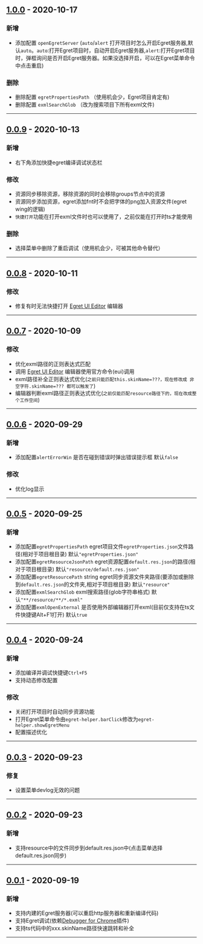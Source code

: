 ## [1.0.0] - 2020-10-17

### 新增
- 添加配置 `openEgretServer` (`auto`/`alert` 打开项目时怎么开启Egret服务器,默认`auto`。`auto`:打开Egret项目时，自动开启Egret服务器,`alert`:打开Egret项目时，弹框询问是否开启Egret服务器。如果没选择开启，可以在Egret菜单命令中点击重启)

### 删除
- 删除配置 `egretPropertiesPath` （使用机会少，Egret项目肯定有)
- 删除配置 `exmlSearchGlob` （改为搜索项目下所有exml文件)

[1.0.0]: https://github.com/zt5/egret-helper/releases/tag/v1.0.0
-----------------------------------------------------------------------------------------------------------
## [0.0.9] - 2020-10-13

### 新增
- 右下角添加快捷egret编译调试状态栏

### 修改
- 资源同步移除资源，移除资源的同时会移除groups节点中的资源
- 资源同步添加资源，egret添加fnt时不会把字体的png加入资源文件(egret wing的逻辑)
- `快捷打开`功能在打开exml文件时也可以使用了，之前仅能在打开时ts才能使用

### 删除
- 选择菜单中删除了重启调试（使用机会少，可被其他命令替代）

[0.0.9]: https://github.com/zt5/egret-helper/releases/tag/v0.0.9
-----------------------------------------------------------------------------------------------------------
## [0.0.8] - 2020-10-11

### 修改
- 修复有时无法快捷打开 [Egret UI Editor](https://docs.egret.com/uieditor) 编辑器

[0.0.8]: https://github.com/zt5/egret-helper/releases/tag/v0.0.8
-----------------------------------------------------------------------------------------------------------
## [0.0.7] - 2020-10-09

### 修改
- 优化exml路径的正则表达式匹配
- 调用 [Egret UI Editor](https://docs.egret.com/uieditor) 编辑器使用官方命令(eui)调用
- exml路径补全正则表达式优化(`之前只能匹配this.skinName=???，现在修改成 非空字符.skinName=??? 都可以触发了`)
- 编辑器判断exml路径正则表达式优化(`之前仅能匹配resource路径下的，现在改成整个工作空间`)

[0.0.7]: https://github.com/zt5/egret-helper/releases/tag/v0.0.7
-----------------------------------------------------------------------------------------------------------
## [0.0.6] - 2020-09-29
### 新增
- 添加配置`alertErrorWin` 是否在碰到错误时弹出错误提示框 默认`false`

### 修改
- 优化log显示

[0.0.6]: https://github.com/zt5/egret-helper/releases/tag/v0.0.6
-----------------------------------------------------------------------------------------------------------
## [0.0.5] - 2020-09-25
### 新增
- 添加配置`egretPropertiesPath` egret项目文件`egretProperties.json`文件路径(相对于项目根目录) 默认`"egretProperties.json"`
- 添加配置`egretResourceJsonPath` egret资源配置`default.res.json`的路径(相对于项目根目录) 默认`"resource/default.res.json"`
- 添加配置`egretResourcePath` string egret同步资源文件夹路径(要添加或删除到`default.res.json`的文件夹,相对于项目根目录) 默认`"resource"`
- 添加配置`exmlSearchGlob` exml搜索路径(glob字符串格式) 默认`"**/resource/**/*.exml"`
- 添加配置`exmlOpenExternal` 是否使用外部编辑器打开exml(目前仅支持在ts文件快捷键Alt+F1打开) 默认`true`

[0.0.5]: https://github.com/zt5/egret-helper/releases/tag/v0.0.5
-----------------------------------------------------------------------------------------------------------
## [0.0.4] - 2020-09-24
### 新增
- 添加编译并调试快捷键`Ctrl+F5`
- 支持动态修改配置

### 修改
- 关闭打开项目时自动同步资源功能
- 打开Egret菜单命令由`egret-helper.barClick`修改为`egret-helper.showEgretMenu`
- 配置描述优化

[0.0.4]: https://github.com/zt5/egret-helper/releases/tag/v0.0.4
-----------------------------------------------------------------------------------------------------------
## [0.0.3] - 2020-09-23
### 修复
- 设置菜单devlog无效的问题

[0.0.3]: https://github.com/zt5/egret-helper/releases/tag/v0.0.3
-----------------------------------------------------------------------------------------------------------
## [0.0.2] - 2020-09-23
### 新增
- 支持resource中的文件同步到default.res.json中(点击菜单选择default.res.json同步)

[0.0.2]: https://github.com/zt5/egret-helper/releases/tag/v0.0.2
-----------------------------------------------------------------------------------------------------------
## [0.0.1] - 2020-09-19
### 新增
- 支持内建的Egret服务器(可以重启http服务器和重新编译代码)
- 支持Egret调试(依赖[Debugger for Chrome](https://marketplace.visualstudio.com/items?itemName=msjsdiag.debugger-for-chrome)插件)
- 支持ts代码中的xxx.skinName路径快速跳转和补全

[0.0.1]: https://github.com/zt5/egret-helper/releases/tag/v0.0.1
-----------------------------------------------------------------------------------------------------------